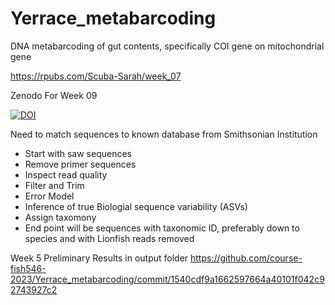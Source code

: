 # Yerrace_metabarcoding
DNA metabarcoding of gut contents, specifically COI gene on mitochondrial gene

https://rpubs.com/Scuba-Sarah/week_07

Zenodo For Week 09

[![DOI](https://zenodo.org/badge/DOI/10.5281/zenodo.7972145.svg)](https://doi.org/10.5281/zenodo.7972145)

Need to match sequences to known database from Smithsonian Institution


- Start with saw sequences
- Remove primer sequences
- Inspect read quality
- Filter and Trim
- Error Model
- Inference of true Biologial sequence variability (ASVs)
- Assign taxomony
- End point will be sequences with taxonomic ID, preferably down to species and with Lionfish reads removed


Week 5 Preliminary Results in output folder
https://github.com/course-fish546-2023/Yerrace_metabarcoding/commit/1540cdf9a1662597664a40101f042c92743927c2
